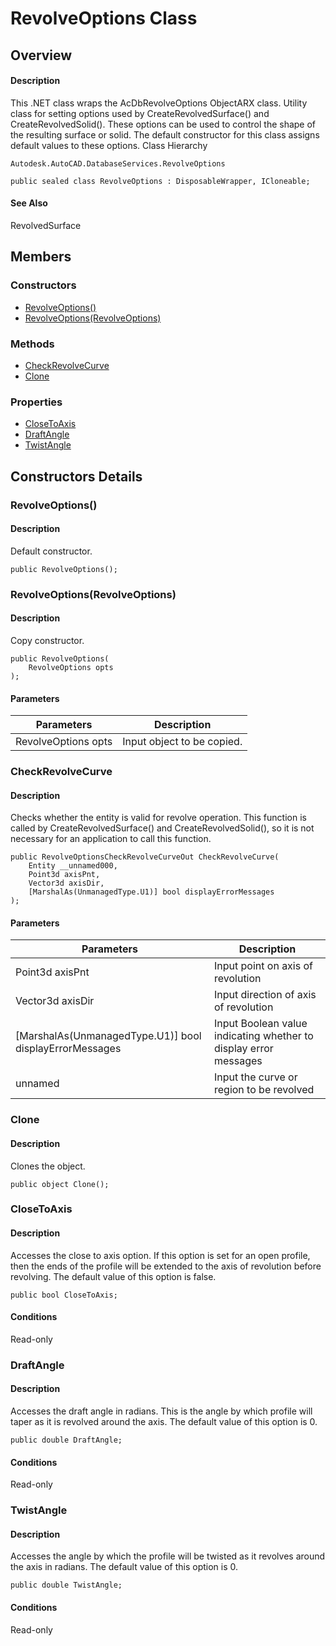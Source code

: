 # RevolveOptions Class

## Overview

#### Description
This .NET class wraps the AcDbRevolveOptions ObjectARX class. 
Utility class for setting options used by CreateRevolvedSurface() and CreateRevolvedSolid(). These options can be used to control the shape of the resulting surface or solid. The default constructor for this class assigns default values to these options.
Class Hierarchy
```text
Autodesk.AutoCAD.DatabaseServices.RevolveOptions
```

```text
public sealed class RevolveOptions : DisposableWrapper, ICloneable;
```

#### See Also
RevolvedSurface

## Members

### Constructors

- [RevolveOptions()](#revolveoptions())
- [RevolveOptions(RevolveOptions)](#revolveoptions(revolveoptions))

### Methods

- [CheckRevolveCurve](#checkrevolvecurve)
- [Clone](#clone)

### Properties

- [CloseToAxis](#closetoaxis)
- [DraftAngle](#draftangle)
- [TwistAngle](#twistangle)


## Constructors Details

### RevolveOptions()

#### Description
Default constructor.
```text
public RevolveOptions();
```

### RevolveOptions(RevolveOptions)

#### Description
Copy constructor.
```text
public RevolveOptions(
    RevolveOptions opts
);
```

#### Parameters

| Parameters | Description |
| --- | --- |
| RevolveOptions opts | Input object to be copied. |

### CheckRevolveCurve

#### Description
Checks whether the entity is valid for revolve operation. This function is called by CreateRevolvedSurface() and CreateRevolvedSolid(), so it is not necessary for an application to call this function.
```text
public RevolveOptionsCheckRevolveCurveOut CheckRevolveCurve(
    Entity __unnamed000, 
    Point3d axisPnt, 
    Vector3d axisDir, 
    [MarshalAs(UnmanagedType.U1)] bool displayErrorMessages
);
```

#### Parameters

| Parameters | Description |
| --- | --- |
| Point3d axisPnt | Input point on axis of revolution |
| Vector3d axisDir | Input direction of axis of revolution |
| [MarshalAs(UnmanagedType.U1)] bool displayErrorMessages | Input Boolean value indicating whether to display error messages |
| unnamed | Input the curve or region to be revolved |

### Clone

#### Description
Clones the object.
```text
public object Clone();
```

### CloseToAxis

#### Description
Accesses the close to axis option. If this option is set for an open profile, then the ends of the profile will be extended to the axis of revolution before revolving. The default value of this option is false.
```text
public bool CloseToAxis;
```

#### Conditions
Read-only
### DraftAngle

#### Description
Accesses the draft angle in radians. 
This is the angle by which profile will taper as it is revolved around the axis. The default value of this option is 0.
```text
public double DraftAngle;
```

#### Conditions
Read-only
### TwistAngle

#### Description
Accesses the angle by which the profile will be twisted as it revolves around the axis in radians. The default value of this option is 0.
```text
public double TwistAngle;
```

#### Conditions
Read-only